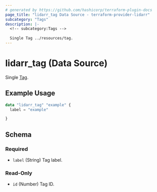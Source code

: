 ```yaml
---
# generated by https://github.com/hashicorp/terraform-plugin-docs
page_title: "lidarr_tag Data Source - terraform-provider-lidarr"
subcategory: "Tags"
description: |-
  <!-- subcategory:Tags -->
  
  Single Tag ../resources/tag.
---
```


# lidarr_tag (Data Source)

<!-- subcategory:Tags -->
Single [Tag](../resources/tag).

## Example Usage

```terraform
data "lidarr_tag" "example" {
  label = "example"

}
```

<!-- schema generated by tfplugindocs -->
## Schema

### Required

- `label` (String) Tag label.

### Read-Only

- `id` (Number) Tag ID.


